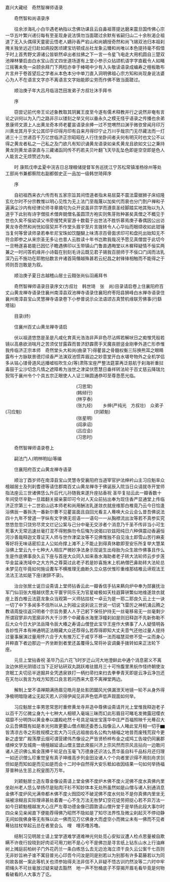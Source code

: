 <!-- { "loadSidebar": true } -->
嘉兴大藏经　奇然智禅师语录


　　奇然智和尚语录序

　　往余涉海礼小白华遇老衲指以念佛功课且云自鼻祖菩提达磨来震旦国传佛心宗一华五叶繁兴递衍每有至圣现身说法慎勿当面蹉过余默有省嗣归山二十余秋渴企祖道了无入头偶得天童密云悟老人嫡孙香严宕山和尚嫡授奇然和尚飞锡双池归本祖刹掩关独坐远近归赴如病投医顷建宝坊顿成丛社龙象云臻和尚唯以本色提持毫不假借于时上首秀野文源诸公皆崭然卓出者拄拂之下一言一令星飞电走大用机圆自三楚双池禅林肇启由白水宝山百丈四坐道场遂有上堂小参示众拈颂机语字字直截令人如睹江摇箸未免一朵颐余拜门下两稔亦幸于棒喝中少有入头敬读语录成编寿之檀板敢布片言弁于卷首望后之学者从本色本分中单刀直入洞明佛祖心宗方知和尚现身说法婆心为人不在语言文字亦不离语言文字始能即尘劳而作佛不致当面蹉过。

　　顺治庚子年大吕月临沮芑田发弟子方叔壮沐手拜书

　　序

　　窃尝记前代帝王论述象教取其阴翼王度至今遂有儒术释教并行之说然非奄有言论之训何以为入门之路非示以镂刻之举又何以垂永久之模无怪乎语录之传播也余弟景康师文源上人出黄龙奇本师老瞿昙语录余捧一过不觉喟然曰渊乎微欤曾闻月印万川黄龙其月乎文公其印乎印得月印有自来月得印宁止万川乎哉宗门无尽藏法而一灯递三十三世递百千万亿世临济正宗昭昭在人行住坐卧间者夫何有明灭时也文公不以得之黄龙者私之一己私之及门欲凡有知识诵黄龙语录如亲炙黄龙且欲如文公之秉持黄龙则黄龙语录直与三藏诸函同传不朽若夫贝叶翻飞天华乱坠色即是空空即是色人人能言之无烦赞述为矣。

　　时
康熙戊申孟夏中浣吉日总理粮储提督军务巡抚江宁苏松常镇淮杨徐州等处工部尚书兼都察院右副都御史正一品加一级韩世琦拜序

　　序

　　自初祖西来衣六传而有五家宗旨其间悟道者指未易屈莫不震法雷据狮子床绍隆玄化尔时不分宗教惟以明心见性为无上法门至哉蔑以加矣代而衰也分门割户禅和子遍满尘沙内有经律论师寻章摘句为众开说虽非宗学而遵禀圣经脚踏实地其殆以为入道乎下此别有诗字僧技术僧奔兢僧名虽圆顶方袍实则焦芽败种甚矣真僧之不概见于世也久矣不佞幼读父书旁搜梵夹宦游十数载于出世法不胜忻慕焉庚子春偶因公出访黄龙寺奇然和尚恍如宿契并不作堂头眉宇至片言拨转令人心华灿而眼缬收如此钳锤当复何等曾读师录若奉牟尼宝珠如饮醍醐上味清凉百骨面求印可和盘托出始知无不符合即参之从来宗圣无多让也昔人云胜读十年书岂欺我哉况予愿见真僧尝于此切今一旦畅遂喜曷能已因忆子瞻遇佛印以玉带镇山门鲁直遇晦堂以木樨释疑情不佞实两兼之一时问答机缘并小诗载在别刻毛诗云既见君子锡我百朋师于不佞口门阔而法乳深乃云不施功在耶勉拈数言弁诸首简僭越殊甚若云纪昌之射锋锋相触而不能得之于师则吾岂敢是为叙。

　　顺治庚子夏日古越稽山居士云翱张尚仙羽甫拜书

　　奇然智禅师语录目录序文(方叔壮　韩世琦　张　尚)目录请启卷上住襄阳府百丈山黄龙禅寺语录住襄州南漳县双池禅寺语录住襄阳府枣阳县狮峰白水禅寺语录住襄州南漳县宝山灵慧禅寺语录卷下小参普说示众法语颂古真赞机缘联芳佛事(行繇塔铭)

　　目录(终)

　　住襄州百丈山黄龙禅寺请启

　　伏以祖道悠悠是圣是凡咸化育真光浩浩非声非色尽沾辉若解吠日之痴惟凭般若镜以高悬欲消喘月之苦须仗甘露霖而普济舒霹雳手天魔丧胆竖金刚拳外道亡形恭惟我传临济正宗本师　奇然堂头大和尚(曲录下)得瞿昙之骨髓权衡三际换熊耳之眼睛露布十方脉联景德灯续香严法演双池惯弄眉边之妙意堂开白水堪夸物外之全机学侣多从铭心镂骨道风远播嘘枯吹生众(等)肃陈宝座严整法筵蒙再泛慈航于刹海祈重挝毒鼓于尘沙切念凡情之遮障希为浊世之津梁伏愿慧日垂祥转法轮于百丈慈云降瑞允猊驾于襄州令个个具五宗正眼使人人证三昧圆通恭叩至尊恳愿光临。

　　　　　　　　　　　　　　　　(习思常)
　　　　　　　　　　　　　　　　(韩倾行)
　　　　　　　　　　　　　　　　(林亨泰)
　　　　　　　　　　　　　　　　(张九经)
　　乡绅(严纯光　方叔壮)　众弟子(习应魁)
　　　　　　　　　　　　　　　　(刘颖魁)
　　　　　　　　　　　　　　　　(张星明)
　　　　　　　　　　　　　　　　(阎承诏)
　　　　　　　　　　　　　　　　(吕应会)
　　　　　　　　　　　　　　　　(习思时)

　　奇然智禅师语录卷上

　　嗣法门人(明林明灿)等编

　　住襄阳府百丈山黄龙禅寺语录

　　顺治丁酉岁师在南漳县宝山灵慧寺受襄阳府当道宰官护法绅衿山主习应魁率众檀越居士及列刹耆德等请住郡南百丈山黄龙禅寺于佛诞辰入院当日众请就寺开堂师指法座云三世诸佛恁么升后代儿孙随我来遂升座拈香祝
圣毕复拈云此一瓣香数十年间受尽辛勤一旦踏翻关捩亲蒙印可今对人天众前拈出奉为现住香严显通堂上传临济正宗第三十二世宕山远本师老和尚用酬法乳遂敛衣就座维那白椎竟乃云今日恰逢浴佛辰一番拆洗一番新尔曹不见瞿昙面且自回光看主人蓦唤大众云会么昔吾佛说法四十九年不曾道一字纵有文字佛无诳语一一语句一一从胸襟流出汝等若不真参实究悠悠忽忽只饶穷尽灵文烂记公案与己分中毫无交涉者个消息乃千圣不传非当小可生死事大无常迅速丝毫打混不得勉旃勿令后悔为说偈曰钦兹阳纯日六种俱震动香遍恒河沙善哉释迦文尊证天人师与世作津梁汝等不见佛惟独不自见浊土即雪山苦行麻麦等好将无味话密扣主人公如舟撑上滩不上不能止到得真休歇即至安乐所复举大慧杲浴佛上堂云九十七种大人相庄严微妙净法身示现诞生出母胎为众生故作佛事且作么生是作底佛事良久云下座与首座大众同入如来香水海助者老子转大法轮师云步步莲华金盆澡洗域中之大方外之尊莫过此老子若是妙喜施末上机衲僧巴鼻助转大法轮总未梦见在毕竟如何施设聻车不横推理无曲断久立众慈伏惟珍重维那结椎云谛观法王法法王法如是下座(谢辞不录)。

　　治台张居士诞日设斋请上堂师拈香云此一瓣香信手拈来爇向炉中奉为郧襄抚治军门仙羽张大檀越伏愿太平寰宇同乐无为官星峻极如天柱遐算骈繁似地维遂敛衣就座上首白椎云法筵龙象众当观第一义师拈拄杖一卓云为是一耶二耶良久云上士一诀一切了中下多闻多不信所以从上列祖尘说刹说三世说一切说飞雷厉之神机涌云腾之教语周旋往返只明者个宗旨务要人人于己躬下保任护持无一丝毫移易无一丝毫剩少所谓寂寥非内宽廓非外大千沙界个中藏香水海里浮幢刹如是则旧释迦不先新弥勒不后大众今日大护法岳降令辰大椿之寿请山僧登此宝华王座作大佛事了人人疑情明各各妙性开本有神通明正法眼藏大众还荐得么若荐得即知大丈夫意气还他过量人提持过量事展演过量用怀六合于大有推万汇于咸亨不移一法而福慧双修不受一尘而身心并粹直下者边那边一齐坐断到者里还盖覆得么常将补衮调羹手拨转如来正法轮下座。

　　元旦上堂拈香祝
圣毕乃云六花飞时岁迁山河大地澄鲜此中通个消息密义不离汝边休把光阴错过当下正好钻研双丸跳跃难驻腊月三十可怜腹里黑蚖作怪终朝使汝贪眠工夫切忌半途掘井全凭透泉铁打一柄扫帚扫来扫去拳拳青天即是云净云净岂还在天勿以我言为戏方知苦口良言若问西来大意不离禅堂两边。

　　解制上堂不语禅期满扬眉见皓月是处影团圞风光俱漏泄天地镜一轮不从身外得净极明暗隐诸尘无起灭若人识得伊闻见非声色低声低声觌面如何举。

　　习应魁居士率男思常思时重修黄龙寺并造中尊佛设斋请开光上堂惟我释迦老子以百千万亿微尘身九十七种大人相顿入毫端三昧而幻此形眉目可睹毛发微露冠缨衣褶靡不分明饰以黄金奉以雄殿屹然十号具足端坐宝莲华中庄严百福照映千光蓦召大众云吾佛既有如是本光何故更要山僧点眼还委悉么指像云人人睹此宝月相一切手▆皆清凉古寺之形胜规模之宏大乃习氏远祖凿齿名公构为植福之地昔而废残荒寂今更新之虚堂广殿荡摩云烟可谓营建伟杰像设之严皆贤桥梓布金之成鸠工告竣仍同襄郡缙绅文学及城南一境檀越延请山僧主盟此席振兴济上宗风然而宗风且拈向一边敢问诸人还识佛么紫金莲捧千轮足白玉毫飞万德身还识法么贯华虽自科千品标月还归理一如还识僧么珍重觉皇有真子坤维高步列金田汝诸人个个向者里识得不用刻舟求剑但如是而知如是而见如是而会十二时中自然得大安乐秪如收因结果一句如何举扬福芽普种丛生茁上祝皇图万万年。

　　刘颖魁居士造左尊金像设斋请上堂金佛不度炉木佛不度火泥佛不度水真佛内里坐赵州老人恁么举扬尽是贴肉汗衫不知妙体本无处所虽然如是山僧与诸人别通消息金佛不度炉风光满帝都木佛不度火囫囵咬不破泥佛不度水何处不是你真佛内里坐无端被涂糊且实际理谛甚处着聻一心不生万法无咎梦幻空花徒劳把捉心若不异万法一如今日颖魁檀越发大心庄严左尊功德金像已圆敦请山僧升堂于是举扬此段大事尔时四众亲见亲闻直下便能荐得佛乃昭然不隐如是了知尽法界性及微尘刹起灭不停动静无间如我佛身等无有殊以此一佛而见万亿佛身大而虚空小而微尘未有一佛而不见者蓦拈拄杖举起云总在者里会么　哩　哩苏噜苏噜。

　　结制习见明居士请上堂学道难学道难神光何处觅心安拟议遭人检点思量被自欺瞒不许夜行投晓到好肉讵可用刀剜不是心兮不是佛岂是寻言纸上钻东山水上行油麻树上摊庭前柏树子门外花药兰一条白练恁么去无边沧海立须干良久云公案千七百则无非妙旨衲子谁不寓目普光心印吾今问汝是同是别若以为别那有许多葛藤若以为同何故各据一案此等机关也须参始得夫法非信不入非疑不悟古训灼然汝等二六时中牢把绳头不可丝毫放过疑来疑去豁然　地一声不愁桶底子不穿揭开眉毛看毕竟是何物看破看的人大事方了讫。


